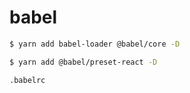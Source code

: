 # babel

```sh
$ yarn add babel-loader @babel/core -D

$ yarn add @babel/preset-react -D
```

`.babelrc`
